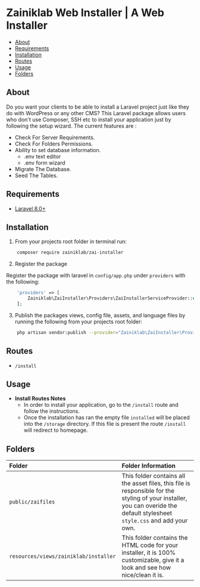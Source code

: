 # Zainiklab Web Installer | A Web Installer

- [About](#about)
- [Requirements](#requirements)
- [Installation](#installation)
- [Routes](#routes)
- [Usage](#usage)
- [Folders](#folders)

## About

Do you want your clients to be able to install a Laravel project just like they do with WordPress or any other CMS?
This Laravel package allows users who don't use Composer, SSH etc to install your application just by following the setup wizard.
The current features are :

- Check For Server Requirements.
- Check For Folders Permissions.
- Ability to set database information.
	- .env text editor
	- .env form wizard
- Migrate The Database.
- Seed The Tables.

## Requirements

* [Laravel 8.0+](https://laravel.com/docs/installation)

## Installation

1. From your projects root folder in terminal run:

```bash
    composer require zainiklab/zai-installer
```

2. Register the package

Register the package with laravel in `config/app.php` under `providers` with the following:

```php
	'providers' => [
	    Zainiklab\ZaiInstaller\Providers\ZaiInstallerServiceProvider::class,
	];
```

3. Publish the packages views, config file, assets, and language files by running the following from your projects root folder:

```bash
    php artisan vendor:publish --provider="Zainiklab\ZaiInstaller\Providers\ZaiInstallerServiceProvider"
```

## Routes

* `/install`

## Usage

* **Install Routes Notes**
	* In order to install your application, go to the `/install` route and follow the instructions.
	* Once the installation has ran the empty file `installed` will be placed into the `/storage` directory. If this file is present the route `/install` will redirect to homepage.

## Folders

|Folder|Folder Information|
|:------------|:------------|
|`public/zaifiles`|This folder contains all the asset files, this file is responsible for the styling of your installer, you can overide the default stylesheet `style.css` and add your own.|
|`resources/views/zainiklab/installer`|This folder contains the HTML code for your installer, it is 100% customizable, give it a look and see how nice/clean it is.|


